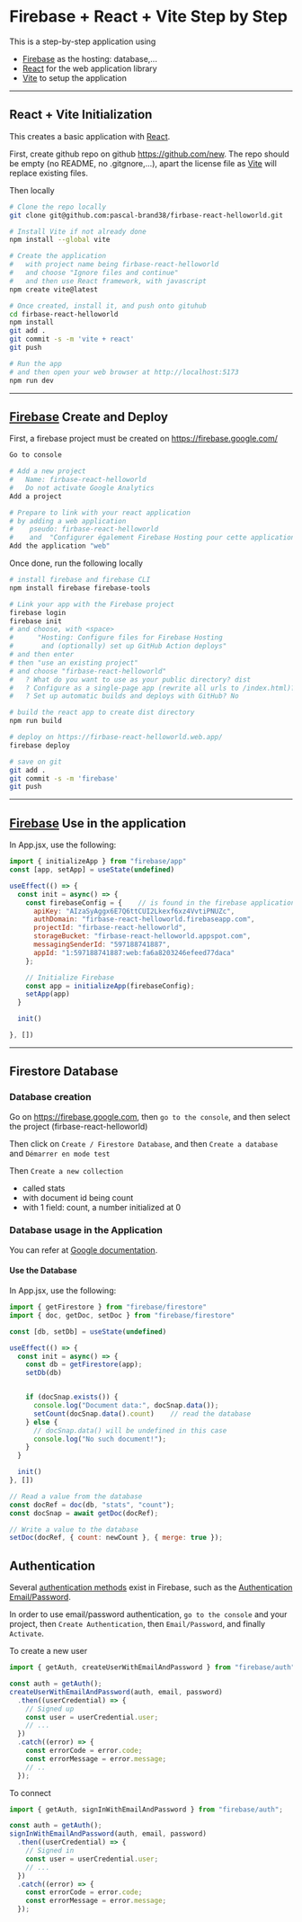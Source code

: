 Firebase + React + Vite Step by Step
====================================

This is a step-by-step application using
* [Firebase](https://firebase.google.com/) as the hosting: database,...
* [React](https://react.dev/) for the web application library
* [Vite](https://vitejs.dev/) to setup the application

____________________________________________________________________

React + Vite Initialization
---------------------------

This creates a basic application with [React](https://react.dev/).

First, create github repo on github https://github.com/new.
The repo should be empty (no README, no .gitgnore,...), apart the license file as [Vite](https://vitejs.dev/) will replace existing files.

Then locally

```bash
# Clone the repo locally
git clone git@github.com:pascal-brand38/firbase-react-helloworld.git

# Install Vite if not already done
npm install --global vite

# Create the application
#   with project name being firbase-react-helloworld
#   and choose "Ignore files and continue"
#   and then use React framework, with javascript
npm create vite@latest

# Once created, install it, and push onto gituhub
cd firbase-react-helloworld
npm install
git add .
git commit -s -m 'vite + react'
git push

# Run the app
# and then open your web browser at http://localhost:5173
npm run dev
```


____________________________________________________________________

[Firebase](https://firebase.google.com/) Create and Deploy
----------------------------------------

First, a firebase project must be created on https://firebase.google.com/

```bash
Go to console

# Add a new project
#   Name: firbase-react-helloworld
#   Do not activate Google Analytics
Add a project

# Prepare to link with your react application
# by adding a web application
#    pseudo: firbase-react-helloworld
#    and  "Configurer également Firebase Hosting pour cette application."
Add the application "web"
```

Once done, run the following locally
```bash
# install firebase and firebase CLI
npm install firebase firebase-tools

# Link your app with the Firebase project
firebase login
firebase init
# and choose, with <space>
#      "Hosting: Configure files for Firebase Hosting
#       and (optionally) set up GitHub Action deploys"
# and then enter
# then "use an existing project"
# and choose "firbase-react-helloworld"
# 	? What do you want to use as your public directory? dist
# 	? Configure as a single-page app (rewrite all urls to /index.html)? No
# 	? Set up automatic builds and deploys with GitHub? No

# build the react app to create dist directory
npm run build

# deploy on https://firbase-react-helloworld.web.app/
firebase deploy

# save on git
git add .
git commit -s -m 'firebase'
git push
```

____________________________________________________________________

[Firebase](https://firebase.google.com/) Use in the application
----------------------------------------

In App.jsx, use the following:

```js
import { initializeApp } from "firebase/app"
const [app, setApp] = useState(undefined)

useEffect(() => {
  const init = async() => {
    const firebaseConfig = {    // is found in the firebase application parameters
      apiKey: "AIzaSyAggx6E7Q6ttCUI2Lkexf6xz4VvtiPNUZc",
      authDomain: "firbase-react-helloworld.firebaseapp.com",
      projectId: "firbase-react-helloworld",
      storageBucket: "firbase-react-helloworld.appspot.com",
      messagingSenderId: "597188741887",
      appId: "1:597188741887:web:fa6a8203246efeed77daca"
    };

    // Initialize Firebase
    const app = initializeApp(firebaseConfig);
    setApp(app)
  }

  init()

}, [])
```


____________________________________________________________________

Firestore Database
------------------

### Database creation
Go on https://firebase.google.com, then ```go to the console```, and then select the project (firbase-react-helloworld)

Then click on ```Create / Firestore Database```, and then ```Create a database``` and ```Démarrer en mode test```

Then ```Create a new collection```
* called stats
* with document id being count
* with 1 field: count, a number initialized at 0

### Database usage in the Application

You can refer at [Google documentation](https://firebase.google.com/docs/firestore/query-data/get-data?hl=fr).


#### Use the Database

In App.jsx, use the following:

```js
import { getFirestore } from "firebase/firestore"
import { doc, getDoc, setDoc } from "firebase/firestore"

const [db, setDb] = useState(undefined)

useEffect(() => {
  const init = async() => {
    const db = getFirestore(app);
    setDb(db)


    if (docSnap.exists()) {
      console.log("Document data:", docSnap.data());
      setCount(docSnap.data().count)    // read the database
    } else {
      // docSnap.data() will be undefined in this case
      console.log("No such document!");
    }
  }

  init()
}, [])

// Read a value from the database
const docRef = doc(db, "stats", "count");
const docSnap = await getDoc(docRef);

// Write a value to the database
setDoc(docRef, { count: newCount }, { merge: true });
```


Authentication
--------------

Several [authentication methods](https://firebase.google.com/docs/auth/where-to-start?authuser=0&hl=fr) exist in Firebase, such as the [Authentication Email/Password](https://firebase.google.com/docs/auth/web/password-auth?authuser=0&hl=fr).

In order to use email/password authentication, ```go to the console``` and
your project, then ```Create Authentication```, then ```Email/Password```, and finally ```Activate```.

To create a new user
```js
import { getAuth, createUserWithEmailAndPassword } from "firebase/auth";

const auth = getAuth();
createUserWithEmailAndPassword(auth, email, password)
  .then((userCredential) => {
    // Signed up
    const user = userCredential.user;
    // ...
  })
  .catch((error) => {
    const errorCode = error.code;
    const errorMessage = error.message;
    // ..
  });
```

To connect
```js
import { getAuth, signInWithEmailAndPassword } from "firebase/auth";

const auth = getAuth();
signInWithEmailAndPassword(auth, email, password)
  .then((userCredential) => {
    // Signed in
    const user = userCredential.user;
    // ...
  })
  .catch((error) => {
    const errorCode = error.code;
    const errorMessage = error.message;
  });
```
